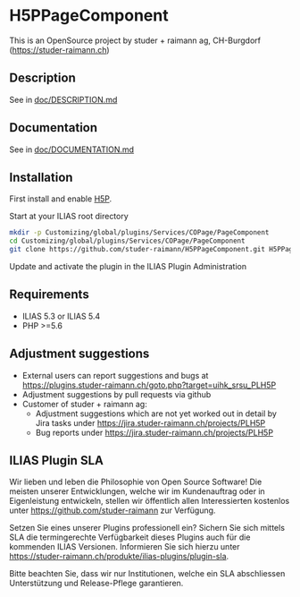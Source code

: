 # H5PPageComponent

This is an OpenSource project by studer + raimann ag, CH-Burgdorf (https://studer-raimann.ch)

## Description
See in [doc/DESCRIPTION.md](./doc/DESCRIPTION.md)

## Documentation
See in [doc/DOCUMENTATION.md](./doc/DOCUMENTATION.md)

## Installation
First install and enable [H5P](https://github.com/studer-raimann/H5P).

Start at your ILIAS root directory
```bash
mkdir -p Customizing/global/plugins/Services/COPage/PageComponent
cd Customizing/global/plugins/Services/COPage/PageComponent
git clone https://github.com/studer-raimann/H5PPageComponent.git H5PPageComponent
```
Update and activate the plugin in the ILIAS Plugin Administration

## Requirements
* ILIAS 5.3 or ILIAS 5.4
* PHP >=5.6

## Adjustment suggestions
* External users can report suggestions and bugs at https://plugins.studer-raimann.ch/goto.php?target=uihk_srsu_PLH5P
* Adjustment suggestions by pull requests via github
* Customer of studer + raimann ag: 
	* Adjustment suggestions which are not yet worked out in detail by Jira tasks under https://jira.studer-raimann.ch/projects/PLH5P
	* Bug reports under https://jira.studer-raimann.ch/projects/PLH5P

## ILIAS Plugin SLA
Wir lieben und leben die Philosophie von Open Source Software! Die meisten unserer Entwicklungen, welche wir im Kundenauftrag oder in Eigenleistung entwickeln, stellen wir öffentlich allen Interessierten kostenlos unter https://github.com/studer-raimann zur Verfügung.

Setzen Sie eines unserer Plugins professionell ein? Sichern Sie sich mittels SLA die termingerechte Verfügbarkeit dieses Plugins auch für die kommenden ILIAS Versionen. Informieren Sie sich hierzu unter https://studer-raimann.ch/produkte/ilias-plugins/plugin-sla.

Bitte beachten Sie, dass wir nur Institutionen, welche ein SLA abschliessen Unterstützung und Release-Pflege garantieren.
